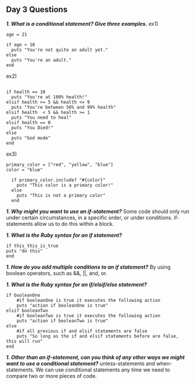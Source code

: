 ## Day 3 Questions

***1. What is a conditional statement? Give three examples.***
ex1)
```
age = 21

if age < 18
  puts "You're not quite an adult yet."
else
  puts "You're an adult."
end
```
ex2)
```health = 9

if health == 10
  puts "You're at 100% health!"
elsif health >= 5 && health <= 9
  puts "You're between 50% and 99% health"
elsif health  < 5 && health >= 1
  puts "You need to heal"
elsif health == 0
  puts "You Died!"
else
  puts "God mode"
end
```
ex3)
```
primary_color = ["red", "yellow", "blue"]
color = "blue"

  if primary_color.include? "#{color}"
    puts "This color is a primary color!"
  else
    puts "This is not a primary color"
  end
```

***1. Why might you want to use an if-statement?***
Some code should only run under certain circumstances, in a specific order, or under conditions. if-statements allow us to do this within a block.

***1. What is the Ruby syntax for an if statement?***
```
if this_this_is_true
puts "do this"
end
```
***1. How do you add multiple conditions to an if statement?***
By using boolean operators, such as &&, ||, and, or.

***1. What is the Ruby syntax for an if/elsif/else statement?***
```
if booleanOne
    #if booleanOne is true it executes the following action
    puts "action if booleanOne is true"
elsif booleanTwo
    #if booleanTwo is true it executes the following action
    puts "action if booleanTwo is true"
else
    #if all previous if and elsif statements are false
    puts "So long as the if and elsif statements before are false, this will run"
end
```

***1. Other than an if-statement, can you think of any other ways we might want to use a conditional statement?***
unless-statements and when-statements. We can use conditional statements any time we need to compare two or more pieces of code.

